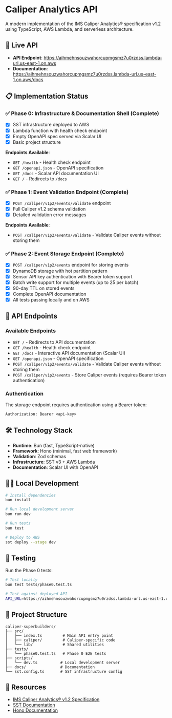 # Caliper Analytics API

A modern implementation of the IMS Caliper Analytics® specification v1.2 using TypeScript, AWS Lambda, and serverless architecture.

## 🚀 Live API

- **API Endpoint**: https://aihmehnsouzwahorcupmgsmz7u0rzdss.lambda-url.us-east-1.on.aws
- **Documentation**: https://aihmehnsouzwahorcupmgsmz7u0rzdss.lambda-url.us-east-1.on.aws/docs

## 📋 Implementation Status

### ✅ Phase 0: Infrastructure & Documentation Shell (Complete)
- [x] SST infrastructure deployed to AWS
- [x] Lambda function with health check endpoint
- [x] Empty OpenAPI spec served via Scalar UI
- [x] Basic project structure

**Endpoints Available**:
- `GET /health` - Health check endpoint
- `GET /openapi.json` - OpenAPI specification
- `GET /docs` - Scalar API documentation UI
- `GET /` - Redirects to `/docs`

### ✅ Phase 1: Event Validation Endpoint (Complete)
- [x] `POST /caliper/v1p2/events/validate` endpoint
- [x] Full Caliper v1.2 schema validation
- [x] Detailed validation error messages

**Endpoints Available**:
- `POST /caliper/v1p2/events/validate` - Validate Caliper events without storing them

### ✅ Phase 2: Event Storage Endpoint (Complete)
- [x] `POST /caliper/v1p2/events` endpoint for storing events  
- [x] DynamoDB storage with hot partition pattern
- [x] Sensor API key authentication with Bearer token support
- [x] Batch write support for multiple events (up to 25 per batch)
- [x] 90-day TTL on stored events
- [x] Complete OpenAPI documentation
- [x] All tests passing locally and on AWS

## 📍 API Endpoints

### Available Endpoints
- `GET /` - Redirects to API documentation
- `GET /health` - Health check endpoint
- `GET /docs` - Interactive API documentation (Scalar UI)
- `GET /openapi.json` - OpenAPI specification
- `POST /caliper/v1p2/events/validate` - Validate Caliper events without storing them
- `POST /caliper/v1p2/events` - Store Caliper events (requires Bearer token authentication)

### Authentication
The storage endpoint requires authentication using a Bearer token:
```
Authorization: Bearer <api-key>
```

## 🛠 Technology Stack

- **Runtime**: Bun (fast, TypeScript-native)
- **Framework**: Hono (minimal, fast web framework)
- **Validation**: Zod schemas
- **Infrastructure**: SST v3 + AWS Lambda
- **Documentation**: Scalar UI with OpenAPI

## 🏃‍♂️ Local Development

```bash
# Install dependencies
bun install

# Run local development server
bun run dev

# Run tests
bun test

# Deploy to AWS
sst deploy --stage dev
```

## 🧪 Testing

Run the Phase 0 tests:

```bash
# Test locally
bun test tests/phase0.test.ts

# Test against deployed API
API_URL=https://aihmehnsouzwahorcupmgsmz7u0rzdss.lambda-url.us-east-1.on.aws bun test tests/phase0.test.ts
```

## 📁 Project Structure

```
caliper-superbuilders/
├── src/
│   ├── index.ts         # Main API entry point
│   ├── caliper/         # Caliper-specific code
│   └── lib/             # Shared utilities
├── tests/
│   └── phase0.test.ts   # Phase 0 E2E tests
├── scripts/
│   └── dev.ts          # Local development server
├── docs/               # Documentation
└── sst.config.ts       # SST infrastructure config
```

## 🔗 Resources

- [IMS Caliper Analytics® v1.2 Specification](https://www.imsglobal.org/spec/caliper/v1p2)
- [SST Documentation](https://sst.dev)
- [Hono Documentation](https://hono.dev)

